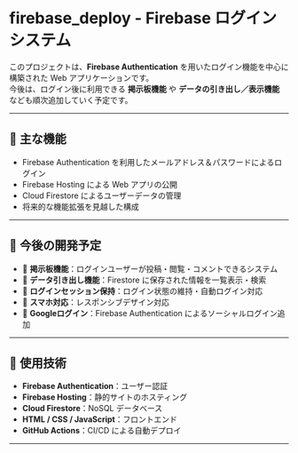 # firebase_deploy - Firebase ログインシステム

このプロジェクトは、**Firebase Authentication** を用いたログイン機能を中心に構築された Web アプリケーションです。  
今後は、ログイン後に利用できる **掲示板機能** や **データの引き出し／表示機能** なども順次追加していく予定です。

---

## 🎯 主な機能

- Firebase Authentication を利用したメールアドレス＆パスワードによるログイン
- Firebase Hosting による Web アプリの公開
- Cloud Firestore によるユーザーデータの管理
- 将来的な機能拡張を見越した構成

---

## 📌 今後の開発予定

- 💬 **掲示板機能**：ログインユーザーが投稿・閲覧・コメントできるシステム
- 📂 **データ引き出し機能**：Firestore に保存された情報を一覧表示・検索
- 🔄 **ログインセッション保持**：ログイン状態の維持・自動ログイン対応
- 📱 **スマホ対応**：レスポンシブデザイン対応
- 🔐 **Googleログイン**：Firebase Authentication によるソーシャルログイン追加

---

## 🔧 使用技術

- **Firebase Authentication**：ユーザー認証
- **Firebase Hosting**：静的サイトのホスティング
- **Cloud Firestore**：NoSQL データベース
- **HTML / CSS / JavaScript**：フロントエンド
- **GitHub Actions**：CI/CD による自動デプロイ

---
